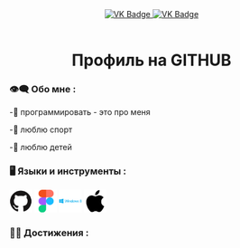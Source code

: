 <div id="badges" align ="center">
  <a href="https://vk.com/ddisll">
    <img src = "https://img.shields.io/badge/VK-blue?style=for-the-badge&logo=VK&logoColor=white" alt="VK Badge"/>
  </a>  
    <a href="https://mail.google.com/mail/u/0/?tab=rm&ogbl#inbox">
    <img src = "https://img.shields.io/badge/EMAIL-red?style=for-the-badge&logo=Gmail&logoColor=white" alt="VK Badge"/>
     </a> 
  </div>

  <div id="viewprof" align ="center">
    <img src = "https://komarev.com/ghpvc/?username=vezdehhod&style=flat-square&color=blue" alt=""/>
  </div>

<div id="heythere" align ="center">
<h1> Профиль на GITHUB </h1>
</div>

### :eye_speech_bubble: Обо мне :

-:brain: программировать - это про меня

-:muscle: люблю спорт

-:baby: люблю детей

### :desktop_computer: Языки и инструменты :

<div>
   <img src = "https://github.com/devicons/devicon/blob/master/icons/github/github-original.svg" width="40" height="40"/>
   <img src = "https://github.com/devicons/devicon/blob/master/icons/figma/figma-original.svg" width="40" height="40"/>
   <img src = "https://github.com/devicons/devicon/blob/master/icons/windows8/windows8-original-wordmark.svg" width="40" height="40"/>
   <img src = "https://github.com/devicons/devicon/blob/master/icons/apple/apple-original.svg" width="40" height="40"/>
</div>


### :sassy_woman: Достижения :
